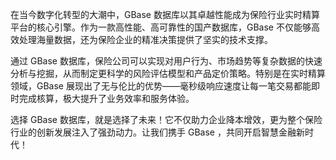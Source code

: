 在当今数字化转型的大潮中，GBase 数据库以其卓越性能成为保险行业实时精算平台的核心引擎。作为一款高性能、高可靠性的国产数据库，GBase 不仅能够高效处理海量数据，还为保险企业的精准决策提供了坚实的技术支撑。

通过 GBase 数据库，保险公司可以实现对用户行为、市场趋势等复杂数据的快速分析与挖掘，从而制定更科学的风险评估模型和产品定价策略。特别是在实时精算领域，GBase 展现出了无与伦比的优势——毫秒级响应速度让每一笔交易都能即时完成核算，极大提升了业务效率和服务体验。

选择 GBase 数据库，就是选择了未来！它不仅助力企业降本增效，更为整个保险行业的创新发展注入了强劲动力。让我们携手 GBase ，共同开启智慧金融新时代！
